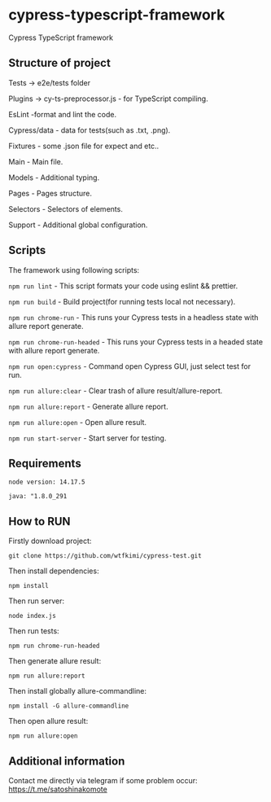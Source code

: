 # cypress-typescript-framework

Cypress TypeScript framework

## Structure of project

Tests -> e2e/tests folder

Plugins -> cy-ts-preprocessor.js - for TypeScript compiling.

EsLint -format and lint the code.

Cypress/data - data for tests(such as .txt, .png).

Fixtures - some .json file for expect and etc..

Main - Main file.

Models - Additional typing.

Pages - Pages structure.

Selectors - Selectors of elements.

Support - Additional global configuration.

## Scripts

The framework using following scripts:

`npm run lint` - This script formats your code using eslint && prettier.

`npm run build` - Build project(for running tests local not necessary).

`npm run chrome-run` - This runs your Cypress tests in a headless state with allure report generate.

`npm run chrome-run-headed` - This runs your Cypress tests in a headed state with allure report generate.

`npm run open:cypress` - Command open Cypress GUI, just select test for run.

`npm run allure:clear` - Clear trash of allure result/allure-report.

`npm run allure:report` - Generate allure report.

`npm run allure:open` - Open allure result.

`npm run start-server` - Start server for testing.

## Requirements

`node version: 14.17.5`

`java: "1.8.0_291`

## How to RUN

Firstly download project:

`git clone https://github.com/wtfkimi/cypress-test.git`

Then install dependencies:

`npm install`

Then run server:

`node index.js`

Then run tests:

`npm run chrome-run-headed`

Then generate allure result:

`npm run allure:report`

Then install globally allure-commandline:

`npm install -G allure-commandline`

Then open allure result: 

`npm run allure:open`

## Additional information

Contact me directly via telegram if some problem occur: https://t.me/satoshinakomote
